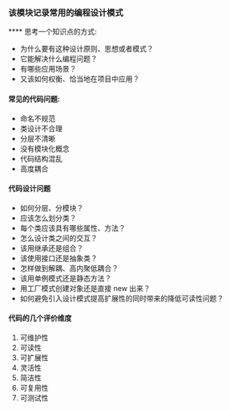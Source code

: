 ### 该模块记录常用的编程设计模式

**** 思考一个知识点的方式:

- 为什么要有这种设计原则、思想或者模式？
- 它能解决什么编程问题？
- 有哪些应用场景？
- 又该如何权衡、恰当地在项目中应用？

#### 常见的代码问题:

- 命名不规范
- 类设计不合理
- 分层不清晰
- 没有模块化概念
- 代码结构混乱
- 高度耦合

#### 代码设计问题

- 如何分层、分模块？
- 应该怎么划分类？
- 每个类应该具有哪些属性、方法？
- 怎么设计类之间的交互？
- 该用继承还是组合？
- 该使用接口还是抽象类？
- 怎样做到解耦、高内聚低耦合？
- 该用单例模式还是静态方法？
- 用工厂模式创建对象还是直接 new 出来？
- 如何避免引入设计模式提高扩展性的同时带来的降低可读性问题？


#### 代码的几个评价维度

1. 可维护性
2. 可读性
3. 可扩展性
4. 灵活性
5. 简洁性
6. 可复用性
7. 可测试性

